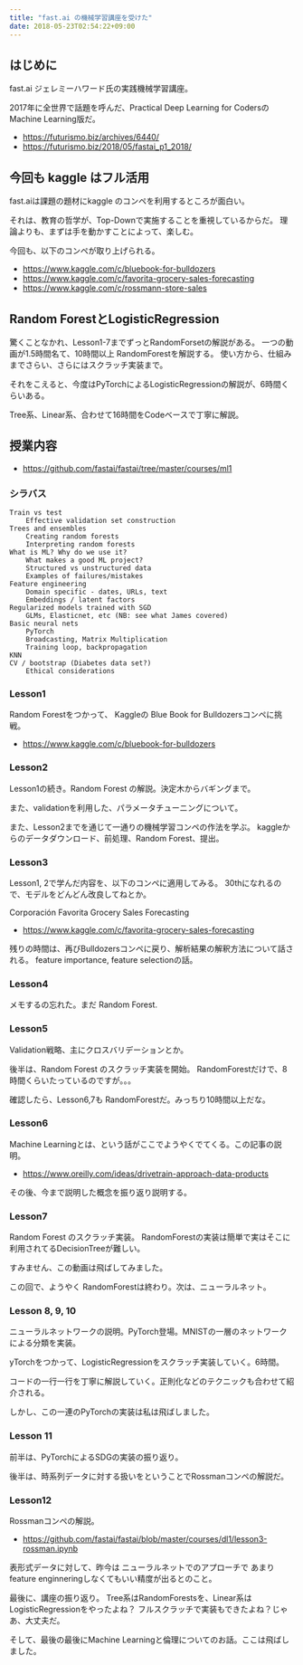 ```yaml
---
title: "fast.ai の機械学習講座を受けた"
date: 2018-05-23T02:54:22+09:00
---
```


## はじめに
fast.ai ジェレミーハワード氏の実践機械学習講座。

2017年に全世界で話題を呼んだ、Practical Deep Learning for CodersのMachine Learning版だ。

- https://futurismo.biz/archives/6440/
- https://futurismo.biz/2018/05/fastai_p1_2018/

## 今回も kaggle はフル活用
fast.aiは課題の題材にkaggle のコンペを利用するところが面白い。

それは、教育の哲学が、Top-Downで実施することを重視しているからだ。
理論よりも、まずは手を動かすことによって、楽しむ。

今回も、以下のコンペが取り上げられる。

- https://www.kaggle.com/c/bluebook-for-bulldozers
- https://www.kaggle.com/c/favorita-grocery-sales-forecasting
- https://www.kaggle.com/c/rossmann-store-sales

## Random ForestとLogisticRegression
驚くことなかれ、Lesson1-7までずっとRandomForsetの解説がある。
一つの動画が1.5時間名て、10時間以上 RandomForestを解説する。
使い方から、仕組みまでさらい、さらにはスクラッチ実装まで。

それをこえると、今度はPyTorchによるLogisticRegressionの解説が、6時間くらいある。

Tree系、Linear系、合わせて16時間をCodeベースで丁寧に解説。

## 授業内容

- https://github.com/fastai/fastai/tree/master/courses/ml1

### シラバス

```
Train vs test
    Effective validation set construction
Trees and ensembles
    Creating random forests
    Interpreting random forests
What is ML? Why do we use it?
	What makes a good ML project?
	Structured vs unstructured data
	Examples of failures/mistakes
Feature engineering
	Domain specific - dates, URLs, text
	Embeddings / latent factors
Regularized models trained with SGD
	GLMs, Elasticnet, etc (NB: see what James covered)
Basic neural nets
	PyTorch
	Broadcasting, Matrix Multiplication
	Training loop, backpropagation
KNN
CV / bootstrap (Diabetes data set?)
	Ethical considerations
```

### Lesson1
Random Forestをつかって、
Kaggleの Blue Book for Bulldozersコンペに挑戦。

- https://www.kaggle.com/c/bluebook-for-bulldozers

### Lesson2
Lesson1の続き。Random Forest の解説。決定木からバギングまで。

また、validationを利用した、パラメータチューニングについて。

また、Lesson2までを通じて一通りの機械学習コンペの作法を学ぶ。
kaggleからのデータダウンロード、前処理、Random Forest、提出。

### Lesson3
Lesson1, 2で学んだ内容を、以下のコンペに適用してみる。
30thになれるので、モデルをどんどん改良してねとか。

Corporación Favorita Grocery Sales Forecasting
- https://www.kaggle.com/c/favorita-grocery-sales-forecasting

残りの時間は、再びBulldozersコンペに戻り、解析結果の解釈方法について話される。
feature importance, feature selectionの話。

### Lesson4
メモするの忘れた。まだ Random Forest.

### Lesson5 
Validation戦略、主にクロスバリデーションとか。

後半は、Random Forest のスクラッチ実装を開始。
RandomForestだけで、8時間くらいたっているのですが。。。

確認したら、Lesson6,7も RandomForestだ。みっちり10時間以上だな。

### Lesson6
Machine Learningとは、という話がここでようやくでてくる。この記事の説明。
- https://www.oreilly.com/ideas/drivetrain-approach-data-products

その後、今まで説明した概念を振り返り説明する。

### Lesson7 
Random Forest のスクラッチ実装。
RandomForestの実装は簡単で実はそこに利用されてるDecisionTreeが難しい。

すみません、この動画は飛ばしてみました。

この回で、ようやく RandomForestは終わり。次は、ニューラルネット。

### Lesson 8, 9, 10
ニューラルネットワークの説明。PyTorch登場。MNISTの一層のネットワークによる分類を実装。

yTorchをつかって、LogisticRegressionをスクラッチ実装していく。6時間。

コードの一行一行を丁寧に解説していく。正則化などのテクニックも合わせて紹介される。

しかし、この一連のPyTorchの実装は私は飛ばしました。

### Lesson 11
前半は、PyTorchによるSDGの実装の振り返り。

後半は、時系列データに対する扱いをということでRossmanコンペの解説だ。

### Lesson12
Rossmanコンペの解説。

- https://github.com/fastai/fastai/blob/master/courses/dl1/lesson3-rossman.ipynb

表形式データに対して、昨今は ニューラルネットでのアプローチで
あまりfeature enginneringしなくてもいい精度が出るとのこと。

最後に、講座の振り返り。
Tree系はRandomForestsを、Linear系はLogisticRegressionをやったよね？
フルスクラッチで実装もできたよね？じゃあ、大丈夫だ。

そして、最後の最後にMachine Learningと倫理についてのお話。ここは飛ばしました。
